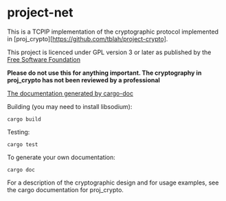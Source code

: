 # project-net
This is a TCPIP implementation of the cryptographic protocol implemented in [proj_crypto][https://github.com/tblah/project-crypto].

This project is licenced under GPL version 3 or later as published by the [Free Software Foundation](https://fsf.org)

**Please do not use this for anything important. The cryptography in proj_crypto has not been reviewed by a professional**

[The documentation generated by cargo-doc](https://tblah.github.io/project-net/)

Building (you may need to install libsodium):
```
cargo build
```

Testing:
```
cargo test
```

To generate your own documentation:

```
cargo doc 
```

For a description of the cryptographic design and for usage examples, see the cargo documentation for proj_crypto. 
